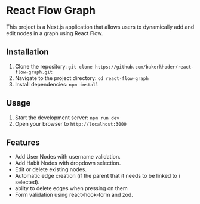# React Flow Graph

This project is a Next.js application that allows users to dynamically add and edit nodes in a graph using React Flow.

## Installation

1. Clone the repository: `git clone https://github.com/bakerkhoder/react-flow-graph.git`
2. Navigate to the project directory: `cd react-flow-graph`
3. Install dependencies: `npm install` 

## Usage

1. Start the development server: `npm run dev` 
2. Open your browser to `http://localhost:3000`

## Features

*   Add User Nodes with username validation.
*   Add Habit Nodes with dropdown selection.
*   Edit or delete existing nodes.
*   Automatic edge creation (if the parent that it needs to be linked to i selected).
*   abilty to delete edges when pressing on them
*   Form validation using react-hook-form and zod.





